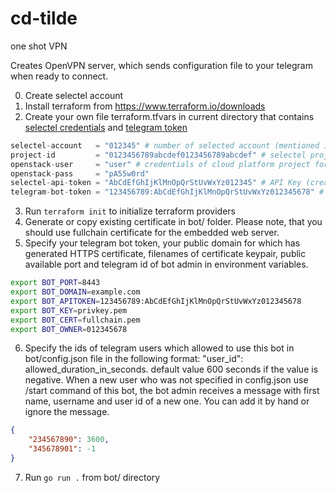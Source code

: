 # cd-tilde
one shot VPN

Creates OpenVPN server, which sends configuration file to your telegram when ready to connect.

0. Create selectel account
1. Install terraform from https://www.terraform.io/downloads
2. Create your own file terraform.tfvars in current directory that contains [selectel credentials](https://kb.selectel.com/docs/cloud/servers/tools/how_to_use_terraform/#provider-configuration) and [telegram token](https://core.telegram.org/bots#6-botfather)
```terraform
selectel-account   = "012345" # number of selected account (mentioned in control panel )
project-id         = "0123456789abcdef0123456789abcdef" # selectel project id (shows after creating project in cloud platform)
openstack-user     = "user" # credentials of cloud platform project for openstack
openstack-pass     = "pA55w0rd"
selectel-api-token = "AbCdEfGhIjKlMnOpQrStUvWxYz012345" # API Key (creates in Setings of Control Panel)
telegram-bot-token = "123456789:AbCdEfGhIjKlMnOpQrStUvWxYz012345678" # bot token 
```
3. Run `terraform init` to initialize terraform providers
4. Generate or copy existing certificate in bot/ folder. Please note, that you should use fullchain certificate for the embedded web server.
5. Specify your telegram bot token, your public domain for which has generated HTTPS certificate, filenames of certificate keypair, public available port and telegram id of bot admin in environment variables.
```bash
export BOT_PORT=8443
export BOT_DOMAIN=example.com
export BOT_APITOKEN=123456789:AbCdEfGhIjKlMnOpQrStUvWxYz012345678
export BOT_KEY=privkey.pem
export BOT_CERT=fullchain.pem
export BOT_OWNER=012345678
```
6. Specify the ids of telegram users which allowed to use this bot in bot/config.json file in the following format:
"user_id": allowed_duration_in_seconds. default value 600 seconds if the value is negative. When a new user who was not specified in config.json use /start command of this bot, the bot admin receives a message with first name, username and user id of a new one. You can add it by hand or ignore the message.
```json
{
    "234567890": 3600,
    "345678901": -1
}
```
7. Run `go run .` from bot/ directory
